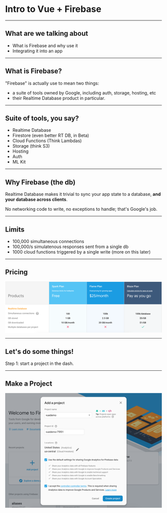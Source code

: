 # Intro to Vue + Firebase

---

## What are we talking about

* What is Firebase and why use it
* Integrating it into an app

---

## What is Firebase?

"Firebase" is actually use to mean two things:

* a suite of tools owned by Google, including auth, storage, hosting, etc
* their Realtime Database product in particular.

---

## Suite of tools, you say?

* Realtime Database
* Firestore (even better RT DB, in Beta)
* Cloud Functions (Think Lambdas)
* Storage (think S3)
* Hosting
* Auth
* ML Kit

---

## Why Firebase (the db)

Realtime Database makes it trivial to sync your app state to a database, **and your database across clients**.

No networking code to write, no exceptions to handle; that's Google's job.

---

## Limits

* 100,000 simultaneous connections
* 100,000/s simulatenous responses sent from a single db
* 1000 cloud functions triggered by a single write (more on this later)

---

## Pricing

![Foo](img/plans.png)

---

## Let's do some things!

Step 1: start a project in the dash.

---

## Make a Project

![Foo](img/project.png)

